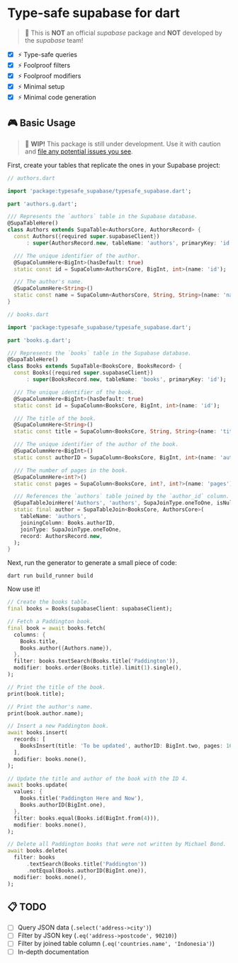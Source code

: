 # Type-safe supabase for dart
> 🚨 This is **NOT** an official *supabase* package and **NOT** developed by the *supabase* team!
- [x] ⚡️ Type-safe queries
- [x] ⚡️ Foolproof filters
- [x] ⚡️ Foolproof modifiers
- [x] ⚡️ Minimal setup
- [x] ⚡️ Minimal code generation

## 🎮 Basic Usage

> 🚧 **WIP!** This package is still under development. Use it with caution and [file any potential issues you see](https://github.com/JakesMD/typesafe-supabase/issues).

First, create your tables that replicate the ones in your Supabase project:
``` dart
// authors.dart

import 'package:typesafe_supabase/typesafe_supabase.dart';

part 'authors.g.dart';

/// Represents the `authors` table in the Supabase database.
@SupaTableHere()
class Authors extends SupaTable<AuthorsCore, AuthorsRecord> {
  const Authors({required super.supabaseClient})
      : super(AuthorsRecord.new, tableName: 'authors', primaryKey: 'id');

  /// The unique identifier of the author.
  @SupaColumnHere<BigInt>(hasDefault: true)
  static const id = SupaColumn<AuthorsCore, BigInt, int>(name: 'id');

  /// The author's name.
  @SupaColumnHere<String>()
  static const name = SupaColumn<AuthorsCore, String, String>(name: 'name');
}
```
``` dart
// books.dart

import 'package:typesafe_supabase/typesafe_supabase.dart';

part 'books.g.dart';

/// Represents the `books` table in the Supabase database.
@SupaTableHere()
class Books extends SupaTable<BooksCore, BooksRecord> {
  const Books({required super.supabaseClient})
      : super(BooksRecord.new, tableName: 'books', primaryKey: 'id');

  /// The unique identifier of the book.
  @SupaColumnHere<BigInt>(hasDefault: true)
  static const id = SupaColumn<BooksCore, BigInt, int>(name: 'id');

  /// The title of the book.
  @SupaColumnHere<String>()
  static const title = SupaColumn<BooksCore, String, String>(name: 'title');

  /// The unique identifier of the author of the book.
  @SupaColumnHere<BigInt>()
  static const authorID = SupaColumn<BooksCore, BigInt, int>(name: 'author_id');

  /// The number of pages in the book.
  @SupaColumnHere<int?>()
  static const pages = SupaColumn<BooksCore, int?, int?>(name: 'pages');

  /// References the `authors` table joined by the `author_id` column.
  @SupaTableJoinHere('Authors', 'authors', SupaJoinType.oneToOne, isNullable: false)
  static final author = SupaTableJoin<BooksCore, AuthorsCore>(
    tableName: 'authors',
    joiningColumn: Books.authorID,
    joinType: SupaJoinType.oneToOne,
    record: AuthorsRecord.new,
  );
}
```

Next, run the generator to generate a small piece of code:
```
dart run build_runner build
```

Now use it!
``` dart
// Create the books table.
final books = Books(supabaseClient: supabaseClient);

// Fetch a Paddington book.
final book = await books.fetch(
  columns: {
    Books.title,
    Books.author({Authors.name}),
  },
  filter: books.textSearch(Books.title('Paddington')),
  modifier: books.order(Books.title).limit(1).single(),
);

// Print the title of the book.
print(book.title);

// Print the author's name.
print(book.author.name);

// Insert a new Paddington book.
await books.insert(
  records: [
    BooksInsert(title: 'To be updated', authorID: BigInt.two, pages: 160),
  ],
  modifier: books.none(),
);

// Update the title and author of the book with the ID 4.
await books.update(
  values: {
    Books.title('Paddington Here and Now'),
    Books.authorID(BigInt.one),
  },
  filter: books.equal(Books.id(BigInt.from(4))),
  modifier: books.none(),
);

// Delete all Paddington books that were not written by Michael Bond.
await books.delete(
  filter: books
      .textSearch(Books.title('Paddington'))
      .notEqual(Books.authorID(BigInt.one)),
  modifier: books.none(),
);
```

## 📋 TODO
- [ ] Query JSON data (`.select('address->city')`)
- [ ] Filter by JSON key (`.eq('address->postcode', 90210)`)
- [ ] Filter by joined table column (`.eq('countries.name', 'Indonesia')`)
- [ ] In-depth documentation